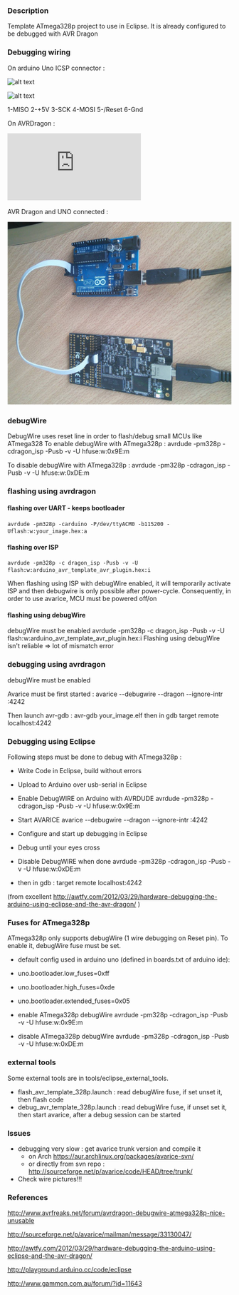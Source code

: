 ### Description
Template ATmega328p project to use in Eclipse. It is already configured to be debugged with AVR Dragon

### Debugging wiring
On arduino Uno ICSP connector :

![alt text](http://www.gammon.com.au/images/Arduino/Fuse_issues5.JPG)

![alt text](http://www.gammon.com.au/images/Arduino/Fuse_issues6.JPG)

1-MISO
2-+5V
3-SCK
4-MOSI
5-/Reset
6-Gnd

On AVRDragon : 

![alt text](http://orbisvitae.com/ubbthreads/ubbthreads.php?ubb=download&Number=1817&filename=IO%20Pins,%20ISP%20Pinout.jpg)


AVR Dragon and UNO connected :  

![alt text](https://github.com/Lahorde/arduino_avr_template_avr_plugin/raw/master/img/avr_dragon_uno_wiring.jpg)

### debugWire
DebugWire uses reset line in order to flash/debug small MCUs like ATmega328
To enable debugWire with ATmega328p :
    avrdude -pm328p -cdragon_isp -Pusb -v -U hfuse:w:0x9E:m

To disable debugWire with ATmega328p :
avrdude -pm328p -cdragon_isp -Pusb -v -U hfuse:w:0xDE:m

### flashing using avrdragon

#### flashing over UART - keeps bootloader
    avrdude	-pm328p -carduino -P/dev/ttyACM0 -b115200 -Uflash:w:your_image.hex:a

#### flashing over ISP
    avrdude -pm328p -c dragon_isp -Pusb -v -U flash:w:arduino_avr_template_avr_plugin.hex:i
When flashing using ISP with debugWire enabled, it will temporarily activate ISP and then debugwire is only possible after power-cycle.
Consequently, in order to use avarice, MCU must be powered off/on

#### flashing using debugWire
debugWire must be enabled
    avrdude -pm328p -c dragon_isp -Pusb -v -U flash:w:arduino_avr_template_avr_plugin.hex:i
Flashing using debugWire isn't reliable => lot of mismatch error

### debugging using avrdragon
debugWire must be enabled

Avarice must be first started : 
    avarice --debugwire --dragon --ignore-intr :4242

Then launch avr-gdb :
    avr-gdb your_image.elf
then in gdb
    target remote localhost:4242

### Debugging using Eclipse

Following steps must be done to debug with ATmega328p : 

 * Write Code in Eclipse, build without errors
 * Upload to Arduino over usb-serial in Eclipse
 * Enable DebugWIRE on Arduino with AVRDUDE
    avrdude -pm328p -cdragon_isp -Pusb -v -U hfuse:w:0x9E:m
    
 * Start AVARICE
    avarice --debugwire --dragon --ignore-intr :4242
    
 * Configure and start up debugging in Eclipse
 * Debug until your eyes cross
 * Disable DebugWIRE when done
    avrdude -pm328p -cdragon_isp -Pusb -v -U hfuse:w:0xDE:m

 * then in gdb :
    target remote localhost:4242

(from excellent http://awtfy.com/2012/03/29/hardware-debugging-the-arduino-using-eclipse-and-the-avr-dragon/ )

### Fuses for ATmega328p

ATmega328p only supports debugWire (1 wire debugging on Reset pin). To enable it, debugWire fuse must be set.

* default config used in arduino uno (defined in boards.txt of arduino ide):
 * uno.bootloader.low_fuses=0xff
 * uno.bootloader.high_fuses=0xde
 * uno.bootloader.extended_fuses=0x05

* enable ATmega328p debugWire 
    avrdude -pm328p -cdragon_isp -Pusb -v -U hfuse:w:0x9E:m

* disable ATmega328p debugWire 
    avrdude -pm328p -cdragon_isp -Pusb -v -U hfuse:w:0xDE:m

### external tools 
Some external tools are in tools/eclipse_external_tools.
* flash_avr_template_328p.launch : read debugWire fuse, if set unset it, then flash code
* debug_avr_template_328p.launch : read debugWire fuse, if unset set it, then start avarice, after a debug session can be started

### Issues

* debugging very slow : get avarice trunk version and compile it
  * on Arch https://aur.archlinux.org/packages/avarice-svn/
  * or directly from svn repo : http://sourceforge.net/p/avarice/code/HEAD/tree/trunk/
* Check wire pictures!!!

### References

http://www.avrfreaks.net/forum/avrdragon-debugwire-atmega328p-nice-unusable

http://sourceforge.net/p/avarice/mailman/message/33130047/

http://awtfy.com/2012/03/29/hardware-debugging-the-arduino-using-eclipse-and-the-avr-dragon/

http://playground.arduino.cc/code/eclipse 

http://www.gammon.com.au/forum/?id=11643